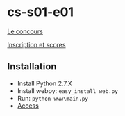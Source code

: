 cs-s01-e01
==========
[Le concours](http://www.code-story.net/blog/posts/s03e01) 

[Inscription et scores](http://elevator.retour1024.eu.cloudbees.net/#/)

## Installation

* Install Python 2.7.X
* Install webpy: `easy_install web.py`
* Run: `python www\main.py`
* [Access](http://127.0.0.1:8080)